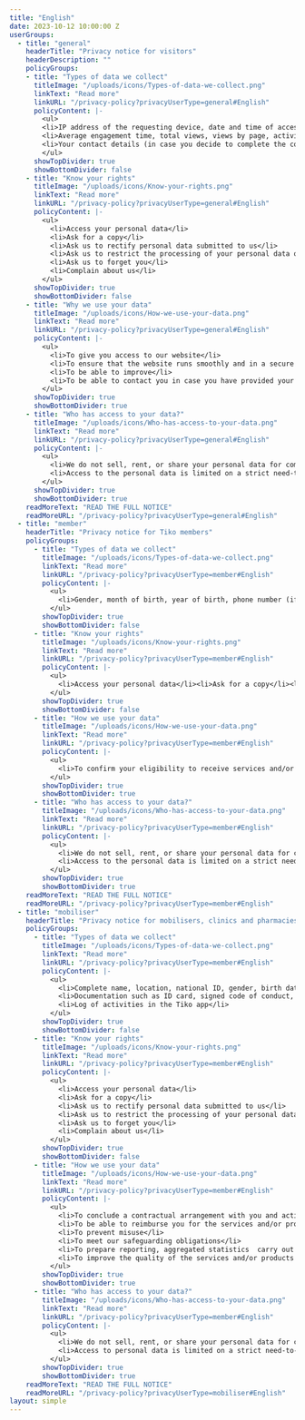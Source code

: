 ```yaml
---
title: "English"
date: 2023-10-12 10:00:00 Z
userGroups:
  - title: "general"
    headerTitle: "Privacy notice for visitors"
    headerDescription: ""
    policyGroups: 
    - title: "Types of data we collect"
      titleImage: "/uploads/icons/Types-of-data-we-collect.png"
      linkText: "Read more"
      linkURL: "/privacy-policy?privacyUserType=general#English"
      policyContent: |-
        <ul>
        <li>IP address of the requesting device, date and time of access, name and URL of the requested file, website from which access is obtained (“Referrer URL”), browser used and, where applicable, your device’s operating system and the identity of your access provider</li>
        <li>Average engagement time, total views, views by page, activity over time, users per country and city (only upon your consent for the use of cookies)</li>
        <li>Your contact details (in case you decide to complete the contact webform)</li>
        </ul>
      showTopDivider: true
      showBottomDivider: false
    - title: "Know your rights"
      titleImage: "/uploads/icons/Know-your-rights.png"
      linkText: "Read more"
      linkURL: "/privacy-policy?privacyUserType=general#English"
      policyContent: |-
        <ul>
          <li>Access your personal data</li>
          <li>Ask for a copy</li>
          <li>Ask us to rectify personal data submitted to us</li>
          <li>Ask us to restrict the processing of your personal data or object to their processing</li>
          <li>Ask us to forget you</li>
          <li>Complain about us</li>
        </ul>
      showTopDivider: true
      showBottomDivider: false
    - title: "Why we use your data"
      titleImage: "/uploads/icons/How-we-use-your-data.png"
      linkText: "Read more"
      linkURL: "/privacy-policy?privacyUserType=general#English"
      policyContent: |-
        <ul>
          <li>To give you access to our website</li>
          <li>To ensure that the website runs smoothly and in a secure manner</li>
          <li>To be able to improve</li>
          <li>To be able to contact you in case you have provided your contact details</li>
        </ul>
      showTopDivider: true
      showBottomDivider: true
    - title: "Who has access to your data?"
      titleImage: "/uploads/icons/Who-has-access-to-your-data.png"
      linkText: "Read more"
      linkURL: "/privacy-policy?privacyUserType=general#English"
      policyContent: |-
        <ul>
          <li>We do not sell, rent, or share your personal data for commercial purposes (including direct marketing).</li>
          <li>Access to the personal data is limited on a strict need-to-know basis and is given to some of our staff members and/or third parties we work with and are bound by confidentiality.</li>
        </ul>
      showTopDivider: true
      showBottomDivider: true
    readMoreText: "READ THE FULL NOTICE"
    readMoreURL: "/privacy-policy?privacyUserType=general#English"
  - title: "member"
    headerTitle: "Privacy notice for Tiko members"
    policyGroups: 
      - title: "Types of data we collect"
        titleImage: "/uploads/icons/Types-of-data-we-collect.png"
        linkText: "Read more"
        linkURL: "/privacy-policy?privacyUserType=member#English"
        policyContent: |-
          <ul>
            <li>Gender, month of birth, year of birth, phone number (if you have one and want to share it)</li><li>Type of service and/or product you have received along with the date and the facility you visited, Tiko Miles awarded to you</li><li>Voice sample (in some cases)</li>
          </ul>
        showTopDivider: true
        showBottomDivider: false
      - title: "Know your rights"
        titleImage: "/uploads/icons/Know-your-rights.png"
        linkText: "Read more"
        linkURL: "/privacy-policy?privacyUserType=member#English"
        policyContent: |-
          <ul>
            <li>Access your personal data</li><li>Ask for a copy</li><li>Ask us to rectify personal data submitted to us</li><li>Ask us to forget you</li><li>Complain about us</li>
          </ul>
        showTopDivider: true
        showBottomDivider: false
      - title: "How we use your data"
        titleImage: "/uploads/icons/How-we-use-your-data.png"
        linkText: "Read more"
        linkURL: "/privacy-policy?privacyUserType=member#English"
        policyContent: |-
          <ul>
            <li>To confirm your eligibility to receive services and/or products</li><li>To be able to reimburse service providers and vendors for the service and/or product you have received</li><li>To award you with TIKO miles</li><li>To communicate with you to promote  services, products and/or information we believe may be of interest to you</li><li>To improve the products/services you receive</li><li>To prevent fraud, to carry our research and prepare aggregated statistics</li>
          </ul>
        showTopDivider: true
        showBottomDivider: true
      - title: "Who has access to your data?"
        titleImage: "/uploads/icons/Who-has-access-to-your-data.png"
        linkText: "Read more"
        linkURL: "/privacy-policy?privacyUserType=member#English"
        policyContent: |-
          <ul>
            <li>We do not sell, rent, or share your personal data for commercial purposes (including direct marketing)</li>
            <li>Access to the personal data is limited on a strict need-to-know basis and is given to some of our staff members and/or third parties we work with</li>
          </ul>
        showTopDivider: true
        showBottomDivider: true
    readMoreText: "READ THE FULL NOTICE"
    readMoreURL: "/privacy-policy?privacyUserType=member#English"
  - title: "mobiliser"
    headerTitle: "Privacy notice for mobilisers, clinics and pharmacies"
    policyGroups: 
      - title: "Types of data we collect"
        titleImage: "/uploads/icons/Types-of-data-we-collect.png"
        linkText: "Read more"
        linkURL: "/privacy-policy?privacyUserType=member#English"
        policyContent: |-
          <ul>
            <li>Complete name, location, national ID, gender, birth date, mobile phone number, selfie (for face recognition purposes)</li>
            <li>Documentation such as ID card, signed code of conduct, letter of agreement</li>
            <li>Log of activities in the Tiko app</li>
          </ul>
        showTopDivider: true
        showBottomDivider: false
      - title: "Know your rights"
        titleImage: "/uploads/icons/Know-your-rights.png"
        linkText: "Read more"
        linkURL: "/privacy-policy?privacyUserType=member#English"
        policyContent: |-
          <ul>
            <li>Access your personal data</li>
            <li>Ask for a copy</li>
            <li>Ask us to rectify personal data submitted to us</li>
            <li>Ask us to restrict the processing of your personal data or object to their processing</li>
            <li>Ask us to forget you</li>
            <li>Complain about us</li>
          </ul>
        showTopDivider: true
        showBottomDivider: false
      - title: "How we use your data"
        titleImage: "/uploads/icons/How-we-use-your-data.png"
        linkText: "Read more"
        linkURL: "/privacy-policy?privacyUserType=member#English"
        policyContent: |-
          <ul>
            <li>To conclude a contractual arrangement with you and activate your account in the Tiko platform</li>
            <li>To be able to reimburse you for the services and/or products you have provided</li>
            <li>To prevent misuse</li>
            <li>To meet our safeguarding obligations</li>
            <li>To prepare reporting, aggregated statistics  carry out research and be subject to audits</li>
            <li>To improve the quality of the services and/or products offered</li>
          </ul>
        showTopDivider: true
        showBottomDivider: true
      - title: "Who has access to your data?"
        titleImage: "/uploads/icons/Who-has-access-to-your-data.png"
        linkText: "Read more"
        linkURL: "/privacy-policy?privacyUserType=member#English"
        policyContent: |-
          <ul>
            <li>We do not sell, rent, or share your personal data for commercial purposes (including direct marketing)</li>
            <li>Access to personal data is limited on a strict need-to-know basis and is shared with some of our staff members and/or third parties we work with who are bound by confidentiality and non-disclosure agreements</li>
          </ul>
        showTopDivider: true
        showBottomDivider: true
    readMoreText: "READ THE FULL NOTICE"
    readMoreURL: "/privacy-policy?privacyUserType=mobiliser#English"
layout: simple
---
```


